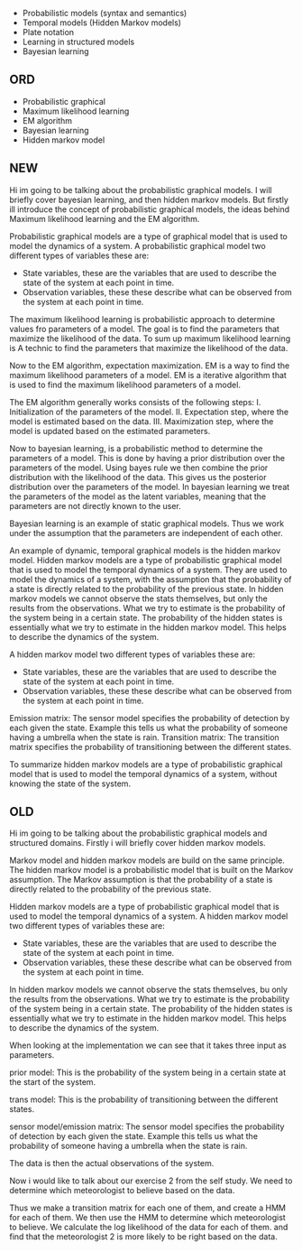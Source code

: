 -  Probabilistic models (syntax and semantics)
-  Temporal models (Hidden Markov models)
-  Plate notation
-  Learning in structured models
-  Bayesian learning

## ORD
- Probabilistic graphical
- Maximum likelihood learning
- EM algorithm
- Bayesian learning
- Hidden markov model
## NEW
Hi im going to be talking about the probabilistic graphical models. 
I will briefly cover bayesian learning, and then hidden markov models.
But firstly ill introduce the concept of probabilistic graphical models, the ideas behind Maximum likelihood learning and the EM algorithm.

Probabilistic graphical models are a type of graphical model that is used to model the dynamics of a system. A probabilistic graphical model two different types of variables these are: 
- State variables, these are the variables that are used to describe the state of the system at each point in time.
- Observation variables, these these describe what can be observed from the system at each point in time.

The maximum likelihood learning is probabilistic approach to determine values fro parameters of a model. The goal is to find the parameters that maximize the likelihood of the data. To sum up maximum likelihood learning is A technic to find the parameters that maximize the likelihood of the data. 

Now to the EM algorithm, expectation maximization. EM is a way to find the maximum likelihood parameters of a model. EM is a iterative algorithm that is used to find the maximum likelihood parameters of a model.

The EM algorithm generally works consists of the following steps:
I. Initialization of the parameters of the model.
II. Expectation step, where the model is estimated based on the data.
III. Maximization step, where the model is updated based on the estimated parameters.

Now to bayesian learning, is a probabilistic method to determine the parameters of a model. 
This is done by having a prior distribution over the parameters of the model. Using bayes rule we then combine the prior distribution with the likelihood of the data. This gives us the posterior distribution over the parameters of the model. In bayesian learning we treat the parameters of the model as the latent variables, meaning that the parameters are not directly known to the user. 

Bayesian learning is an example of static graphical models. Thus we work under the assumption that the parameters are independent of each other.

An example of dynamic, temporal graphical models is the hidden markov model.
Hidden markov models are a type of probabilistic graphical model that is used to model the temporal dynamics of a system.
They are used to model the dynamics of a system, with the assumption that the probability of a state is directly related to the probability of the previous state.
In hidden markov models we cannot observe the stats themselves, but only the results from the observations. What we try to estimate is the probability of the system being in a certain state. The probability of the hidden states is essentially what we try to estimate in the hidden markov model. This helps to describe the dynamics of the system.

A hidden markov model two different types of variables these are:
- State variables, these are the variables that are used to describe the state of the system at each point in time.
- Observation variables, these these describe what can be observed from the system at each point in time.

Emission matrix: The sensor model specifies the probability of detection by each given the state. Example this tells us what the probability of someone having a umbrella when the state is rain.
Transition matrix: The transition matrix specifies the probability of transitioning between the different states.

To summarize hidden markov models are a type of probabilistic graphical model that is used to model the temporal dynamics of a system, without knowing the state of the system.


## OLD

Hi im going to be talking about the probabilistic graphical models and structured domains. Firstly i will briefly cover hidden markov models.


Markov model and hidden markov models are build on the same principle. The hidden markov model is a probabilistic model that is built on the Markov assumption. The Markov assumption is that the probability of a state is directly related to the probability of the previous state.

Hidden markov models are a type of probabilistic graphical model that is used to model the temporal dynamics of a system. A hidden markov model two different types of variables these are:
- State variables, these are the variables that are used to describe the state of the system at each point in time.
- Observation variables, these these describe what can be observed from the system at each point in time.

In hidden markov models we cannot observe the stats themselves, bu only the results from the observations. What we try to estimate is the probability of the system being in a certain state. The probability of the hidden states is essentially what we try to estimate in the hidden markov model. This helps to describe the dynamics of the system.

When looking at the implementation we can see that it takes three input as parameters.

prior model: This is the probability of the system being in a certain state at the start of the system.

trans model: This is the probability of transitioning between the different states.

sensor model/emission matrix: The sensor model specifies the probability of detection by each given the state. Example this tells us what the probability of someone having a umbrella when the state is rain.

The data is then the actual observations of the system.

Now i would like to talk about our exercise 2 from the self study. We need to determine which meteorologist to believe based on the data.

Thus we make a transition matrix for each one of them, and create a HMM for each of them. We then use the HMM to determine which meteorologist to believe. We calculate the log likelihood of the data for each of them. and find that the meteorologist 2 is more likely to be right based on the data.



